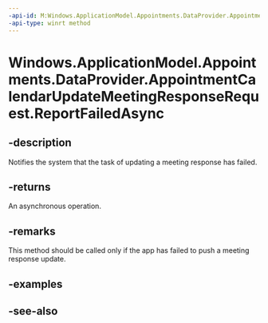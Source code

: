 ----api-id: M:Windows.ApplicationModel.Appointments.DataProvider.AppointmentCalendarUpdateMeetingResponseRequest.ReportFailedAsync
-api-type: winrt method
---<!-- Method syntaxpublic Windows.Foundation.IAsyncAction ReportFailedAsync()--># Windows.ApplicationModel.Appointments.DataProvider.AppointmentCalendarUpdateMeetingResponseRequest.ReportFailedAsync## -descriptionNotifies the system that the task of updating a meeting response has failed.## -returnsAn asynchronous operation.## -remarksThis method should be called only if the app has failed to push a meeting response update.## -examples## -see-also